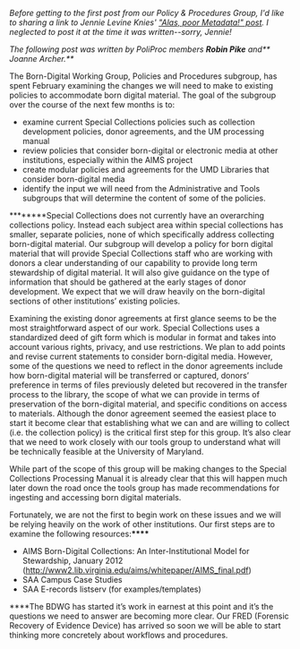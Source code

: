 _Before getting to the first post from our Policy & Procedures Group, I'd like to sharing a link to Jennie Levine Knies' ["Alas, poor Metadata!" post](http://hornbakelibrary.wordpress.com/2013/02/08/alas-poor-metadata/ "Alas, poor Metadata!"). I neglected to post it at the time it was written--sorry, Jennie!_

_The following post was written by PoliProc members **Robin Pike** and** Joanne Archer.**_

The Born-Digital Working Group, Policies and Procedures subgroup, has spent February examining the changes we will need to make to existing policies to accommodate born digital material. The goal of the subgroup over the course of the next few months is to:

- examine current Special Collections policies such as collection development policies, donor agreements, and the UM processing manual
- review policies that consider born-digital or electronic media at other institutions, especially within the AIMS project
- create modular policies and agreements for the UMD Libraries that consider born-digital media
- identify the input we will need from the Administrative and Tools subgroups that will determine the content of some of the policies.

**\*\*\*\***Special Collections does not currently have an overarching collections policy. Instead each subject area within special collections has smaller, separate policies, none of which specifically address collecting born-digital material. Our subgroup will develop a policy for born digital material that will provide Special Collections staff who are working with donors a clear understanding of our capability to provide long term stewardship of digital material. It will also give guidance on the type of information that should be gathered at the early stages of donor development. We expect that we will draw heavily on the born-digital sections of other institutions’ existing policies.

Examining the existing donor agreements at first glance seems to be the most straightforward aspect of our work. Special Collections uses a standardized deed of gift form which is modular in format and takes into account various rights, privacy, and use restrictions. We plan to add points and revise current statements to consider born-digital media. However, some of the questions we need to reflect in the donor agreements include how born-digital material will be transferred or captured, donors’ preference in terms of files previously deleted but recovered in the transfer process to the library, the scope of what we can provide in terms of preservation of the born-digital material, and specific conditions on access to materials. Although the donor agreement seemed the easiest place to start it become clear that establishing what we can and are willing to collect (i.e. the collection policy) is the critical first step for this group. It’s also clear that we need to work closely with our tools group to understand what will be technically feasible at the University of Maryland.

While part of the scope of this group will be making changes to the Special Collections Processing Manual it is already clear that this will happen much later down the road once the tools group has made recommendations for ingesting and accessing born digital materials.

Fortunately, we are not the first to begin work on these issues and we will be relying heavily on the work of other institutions. Our first steps are to examine the following resources:**\*\*\*\***

- AIMS Born-Digital Collections: An Inter-Institutional Model for Stewardship, January 2012 (<http://www2.lib.virginia.edu/aims/whitepaper/AIMS_final.pdf>)
- SAA Campus Case Studies
- SAA E-records listserv (for examples/templates)

\*\*\*\*The BDWG has started it’s work in earnest at this point and it’s the questions we need to answer are becoming more clear. Our FRED (Forensic Recovery of Evidence Device) has arrived so soon we will be able to start thinking more concretely about workflows and procedures.